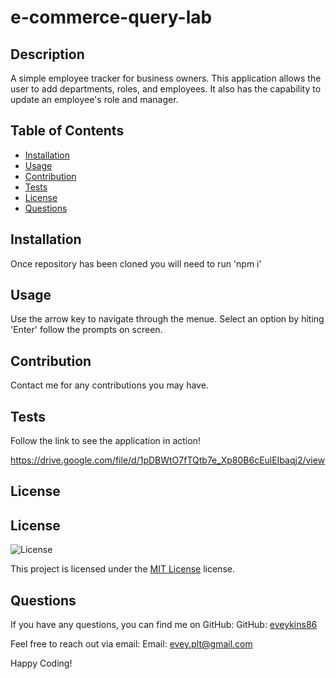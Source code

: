 # e-commerce-query-lab

## Description
A simple employee tracker for business owners. This application allows the user to add departments, roles, and employees. It also has the capability to update an employee's role and manager.

## Table of Contents
- [Installation](#installation)
- [Usage](#usage)
- [Contribution](#contribution)
- [Tests](#tests)
- [License](#license)
- [Questions](#questions)


## Installation
Once repository has been cloned you will need to run 'npm i'

## Usage
Use the arrow key to navigate through the menue. Select an option by hiting 'Enter' follow the prompts on screen.

## Contribution
Contact me for any contributions you may have.

## Tests
Follow the link to see the application in action!

https://drive.google.com/file/d/1pDBWtO7fTQtb7e_Xp80B6cEulEIbaqj2/view

## License
## License
![License](https://img.shields.io/badge/License-MIT-yellow.svg)

This project is licensed under the [MIT License](https://opensource.org/licenses/MIT) license.

## Questions
If you have any questions, you can find me on GitHub:
GitHub: [eveykins86](https://github.com/eveykins86)

Feel free to reach out via email:
Email: evey.plt@gmail.com

Happy Coding!
